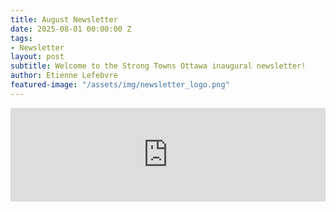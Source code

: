 ```yaml
---
title: August Newsletter
date: 2025-08-01 00:00:00 Z
tags:
- Newsletter
layout: post
subtitle: Welcome to the Strong Towns Ottawa inaugural newsletter!
author: Etienne Lefebvre
featured-image: "/assets/img/newsletter_logo.png"
---
```


<iframe 
  id="newsletter-iframe"
  src="https://eocampaign1.com/web-version?p=28f5b398-6d68-11f0-865d-05ecf714d2a3&pt=campaign&t=1754060700&s=51c4c01aa7980a838f9ff0982dd4fac65a30c810abc44a9df4b367e1a724588a" 
  width="100%" 
  frameborder="0"
  style="border: none; background: transparent; display: block;"
  scrolling="no"
  onload="resizeIframe(this)"
></iframe>

<script>
function resizeIframe(iframe) {
  iframe.style.height = '4250px'; // Desktop-specific adjustment (Always adjust desktop first, once you find the correct height adjust for mobile below)
    setTimeout(function() {
    try {
      // Attempt to get dynamic height (may fail due to cross-origin-resource-sharing limitations)
      const height = iframe.contentWindow.document.body.scrollHeight;
      if (height > 100) { 
        iframe.style.height = height + 'px';
      }
    } catch (e) {
    
      console.log('Could not auto-detect height, using fallback');
    }
  }, 500);

  
  if (window.innerWidth <= 768) {
    iframe.style.height = '6250px'; // Mobile-specific adjustment (Usually 300-400px higher than Desktop)
  }
}


function handleResize() {
  const iframe = document.getElementById('newsletter-iframe');
  if (iframe) {
    iframe.style.height = '100px';
    resizeIframe(iframe);
  }
}

window.addEventListener('resize', handleResize);
window.addEventListener('orientationchange', handleResize);
</script>